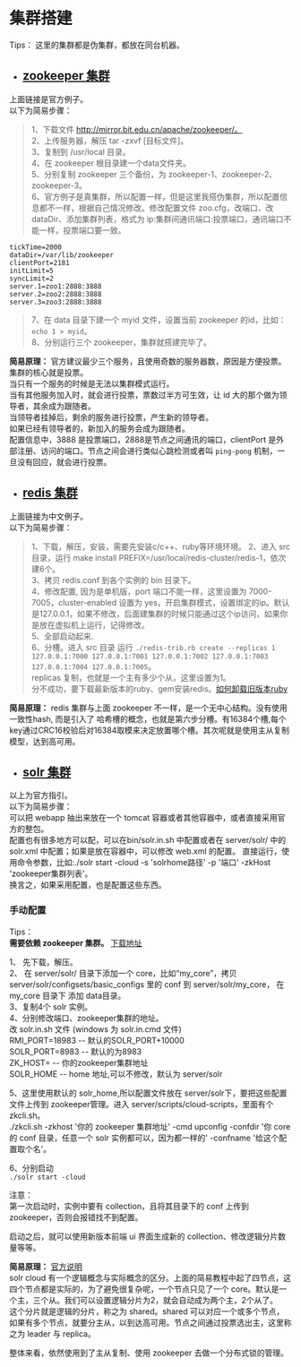 # 集群搭建

Tips：
这里的集群都是伪集群，都放在同台机器。

- ## [ zookeeper 集群](http://zookeeper.apache.org/doc/r3.5.5/zookeeperStarted.html#sc_RunningReplicatedZooKeeper)
上面链接是官方例子。  
以下为简易步骤：  
> 1、下载文件 http://mirror.bit.edu.cn/apache/zookeeper/。  
2、上传服务器，解压 tar -zxvf [目标文件]。   
3、复制到 /usr/local 目录。  
4、在 zookeeper 根目录建一个data文件夹。  
5、分别复制 zookeeper 三个备份，为 zookeeper-1、zookeeper-2、zookeeper-3。  
6、官方例子是真集群，所以配置一样，但是这里我搭伪集群，所以配置信息都不一样，根据自己情况修改。修改配置文件 zoo.cfg，改端口、改 dataDir、添加集群列表，格式为 ip:集群间通讯端口:投票端口，通讯端口不能一样，投票端口要一致。  
```
tickTime=2000
dataDir=/var/lib/zookeeper
clientPort=2181
initLimit=5
syncLimit=2
server.1=zoo1:2888:3888
server.2=zoo2:2888:3888
server.3=zoo3:2888:3888
```
> 7、在 data 目录下建一个 myid 文件，设置当前 zookeeper 的id，比如：`echo 1 > myid`。  
8、分别运行三个 zookeeper，集群就搭建完毕了。

**简易原理：**
官方建议最少三个服务，且使用奇数的服务器数，原因是方便投票。集群的核心就是投票。  
当只有一个服务的时候是无法以集群模式运行。  
当有其他服务加入时，就会进行投票，票数过半方可生效，让 id 大的那个做为领导者，其余成为跟随者。   
当领导者挂掉后，剩余的服务进行投票，产生新的领导者。  
如果已经有领导者的，新加入的服务会成为跟随者。  
配置信息中，3888 是投票端口，2888是节点之间通讯的端口，clientPort 是外部注册、访问的端口。节点之间会进行类似心跳检测或者叫 `ping-pong` 机制，一旦没有回应，就会进行投票。

- ## [redis 集群](http://www.redis.cn/topics/cluster-tutorial.html)
上面链接为中文例子。  
以下为简易步骤：  
> 1、下载，解压，安装，需要先安装c/c++、ruby等环境环境。
2、进入 src 目录，运行 make install PREFIX=/usr/local/redis-cluster/redis-1，依次建6个。  
3、拷贝 redis.conf 到各个实例的 bin 目录下。  
4、修改配置, 因为是单机版，port 端口不能一样，这里设置为 7000-7005，cluster-enabled 设置为 yes，开启集群模式，设置绑定的ip。默认是127.0.0.1，如果不修改，后面建集群的时候只能通过这个ip访问，如果你是放在虚拟机上运行，记得修改。  
5、全部启动起来.  
6、分槽。进入 src 目录 运行 `./redis-trib.rb create --replicas 1 127.0.0.1:7000 127.0.0.1:7001 127.0.0.1:7002 127.0.0.1:7003 127.0.0.1:7004 127.0.0.1:7005`。  
replicas 复制，也就是一个主有多少个从，这里设置为1。  
分不成功，要下载最新版本的ruby、gem安装redis。[如何卸载旧版本ruby](https://blog.whsir.com/post-2659.html)

**简易原理：**
redis 集群与上面 zookeeper 不一样，是一个无中心结构。没有使用一致性hash, 而是引入了 哈希槽的概念，也就是第六步分槽。有16384个槽,每个key通过CRC16校验后对16384取模来决定放置哪个槽。其次呢就是使用主从复制模型，达到高可用。

- ## [solr 集群](http://lucene.apache.org/solr/guide/7_7/getting-started-with-solrcloud.html)
以上为官方指引。  
以下为简易步骤：  
可以把 webapp 抽出来放在一个 tomcat 容器或者其他容器中，或者直接采用官方的整包。  
配置也有很多地方可以配，可以在bin/solr.in.sh 中配置或者在 server/solr/ 中的 solr.xml 中配置；如果是放在容器中，可以修改 web.xml 的配置。
直接运行，使用命令参数，比如:./solr start -cloud -s 'solrhome路径' -p '端口' -zkHost 'zookeeper集群列表'。  
换言之，如果采用配置，也是配置这些东西。  
### 手动配置
Tips：  
**需要依赖 zookeeper 集群。**
[下载地址](http://mirror.bit.edu.cn/apache/lucene/solr/)

1、 先下载，解压。  
2、 在 server/solr/ 目录下添加一个 core，比如“my_core”，拷贝 server/solr/configsets/basic_configs 里的 conf 到 server/solr/my_core，
在 my_core 目录下 添加 data目录。  
3、复制4个 solr 实例。  
4、分别修改端口、zookeeper集群的地址。  
改 solr.in.sh 文件 (windows 为 solr.in.cmd 文件)  
RMI_PORT=18983           -- 默认的SOLR_PORT+10000  
SOLR_PORT=8983           -- 默认的为8983  
ZK_HOST=                 -- 你的zookeeper集群地址  
SOLR_HOME                -- home 地址,可以不修改，默认为 server/solr  

5、这里使用默认的 solr_home,所以配置文件放在 server/solr下，要把这些配置文件上传到 zookeeper管理。进入 server/scripts/cloud-scripts，里面有个 zkcli.sh。  
./zkcli.sh -zkhost '你的 zookeeper 集群地址' -cmd upconfig -confdir '你 core 的 conf 目录，任意一个 solr 实例都可以，因为都一样的' -confname '给这个配置取个名'。

6、分别启动  
`./solr start -cloud`

注意：  
第一次启动时，实例中要有 collection，且将其目录下的 conf 上传到 zookeeper，否则会报错找不到配置。  

启动之后，就可以使用新版本前端 ui 界面生成新的 collection、修改逻辑分片数量等等。  

**简易原理：**
[官方说明](http://lucene.apache.org/solr/guide/7_7/how-solrcloud-works.html#how-solrcloud-works)  
solr cloud 有一个逻辑概念与实际概念的区分。上面的简易教程中起了四节点，这四个节点都是实际的，为了避免很复杂呢，一个节点只见了一个 core。默认是一个主，三个从。我们可以设置逻辑分片为2，就会自动成为两个主，2个从了。  
这个分片就是逻辑的分片，称之为 shared。shared 可以对应一个或多个节点，如果有多个节点，就要分主从，以到达高可用。节点之间通过投票选出主，这里称之为 leader 与 replica。  

整体来看，依然使用到了主从复制、使用 zookeeper 去做一个分布式锁的管理。  
